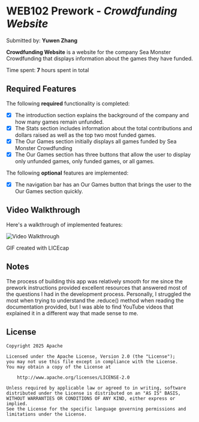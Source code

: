 # WEB102 Prework - *Crowdfunding Website*

Submitted by: **Yuwen Zhang**

**Crowdfunding Website** is a website for the company Sea Monster Crowdfunding that displays information about the games they have funded.

Time spent: **7** hours spent in total

## Required Features

The following **required** functionality is completed:

* [x] The introduction section explains the background of the company and how many games remain unfunded.
* [x] The Stats section includes information about the total contributions and dollars raised as well as the top two most funded games.
* [x] The Our Games section initially displays all games funded by Sea Monster Crowdfunding
* [x] The Our Games section has three buttons that allow the user to display only unfunded games, only funded games, or all games.

The following **optional** features are implemented:

* [x] The navigation bar has an Our Games button that brings the user to the Our Games section quickly.

## Video Walkthrough

Here's a walkthrough of implemented features:

<img src='https://imgur.com/a/sea-monster-crowdfunding-gif-walkthrough-drXjjME' title='Video Walkthrough' width='' alt='Video Walkthrough' />

GIF created with LICEcap 

## Notes

The process of building this app was relatively smooth for me since the prework instructions provided excellent resources that answered most of the questions I had in the development process. Personally, I struggled the most
when trying to understand the .reduce() method when reading the documentation provided, but I was able to find YouTube videos that explained it in a different way that made sense to me.

## License

    Copyright 2025 Apache

    Licensed under the Apache License, Version 2.0 (the "License");
    you may not use this file except in compliance with the License.
    You may obtain a copy of the License at

        http://www.apache.org/licenses/LICENSE-2.0

    Unless required by applicable law or agreed to in writing, software
    distributed under the License is distributed on an "AS IS" BASIS,
    WITHOUT WARRANTIES OR CONDITIONS OF ANY KIND, either express or implied.
    See the License for the specific language governing permissions and
    limitations under the License.
